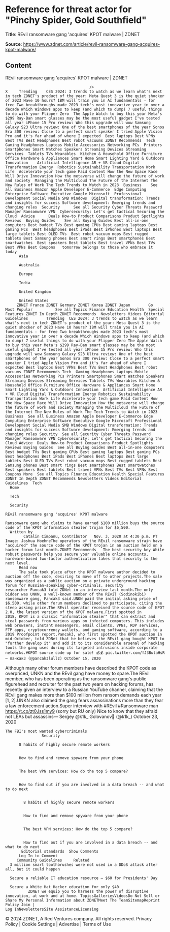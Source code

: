 # Reference for threat actor for "Pinchy Spider, Gold Southfield"

**Title**: REvil ransomware gang 'acquires' KPOT malware | ZDNET

**Source**: https://www.zdnet.com/article/revil-ransomware-gang-acquires-kpot-malware/

## Content




REvil ransomware gang 'acquires' KPOT malware | ZDNET


                                         />                                                                                                                                                                                                     X     Trending    CES 2024: 3 trends to watch as we learn what's next in tech ZDNET's product of the year: Meta Quest 3 is the quiet shocker of 2023 Have 10 hours? IBM will train you in AI fundamentals - for free Two breakthroughs made 2023 tech's most innovative year in over a decade Which Windows apps to keep (and which to dump) 7 useful things to do with your Flipper Zero  The Apple Watch to buy this year Meta's $299 Ray-Ban smart glasses may be the most useful gadget I've tested all year iPhone 15 Pro review: Who this upgrade will wow Samsung Galaxy S23 Ultra review: One of the best smartphones of the year Sonos Era 300 review: Close to a perfect smart speaker I tried Apple Vision Pro and it's far ahead of where I expected  Best laptops Best VPNs Best TVs Best Headphones Best robot vacuums ZDNET Recommends  Tech    Gaming Headphones Laptops Mobile Accessories Networking PCs  Printers Smartphones Smart Watches Speakers Streaming Devices Streaming Services  Tablets TVs Wearables  Kitchen & Household Office Furniture Office Hardware & Appliances Smart Home Smart Lighting Yard & Outdoors  Innovation    Artificial Intelligence AR + VR Cloud Digital Transformation Energy  Robotics Sustainability Transportation Work Life  Accelerate your tech game Paid Content How the New Space Race Will Drive Innovation How the metaverse will change the future of work and society  Managing the Multicloud The Future of the Internet The New Rules of Work The Tech Trends to Watch in 2023  Business    See all Business Amazon Apple Developer E-Commerce  Edge Computing Enterprise Software Executive Google Microsoft  Professional Development Social Media SMB Windows  Digital transformation: Trends and insights for success Software development: Emerging trends and changing roles  Security      See all Security Cyber Threats Password Manager Ransomware VPN  Cybersecurity: Let's get tactical Securing the Cloud  Advice      Deals How-to Product Comparisons Product Spotlights Reviews  Buying Guides    See all Buying Guides Best all-in-one computers Best budget TVs Best gaming CPUs Best gaming laptops Best gaming PCs  Best headphones Best iPads Best iPhones Best laptops Best large tablets Best OLED TVs  Best robot vacuum mops Best rugged tablets Best Samsung phones Best smart rings Best smartphones Best smartwatches  Best speakers Best tablets Best travel VPNs Best TVs Best VPNs Best Coupons   tomorrow belongs to those who embrace it today       
          Asia
        
          Australia
        
          Europe
        
          India
        
          United Kingdom
        
          United States
         ZDNET France ZDNET Germany ZDNET Korea ZDNET Japan        Go  Most Popular          See all Topics Finance Education Health  Special Features ZDNET In Depth ZDNET Recommends  Newsletters Videos Editorial Guidelines        Trending  CES 2024: 3 trends to watch as we learn what's next in tech ZDNET's product of the year: Meta Quest 3 is the quiet shocker of 2023 Have 10 hours? IBM will train you in AI fundamentals - for free Two breakthroughs made 2023 tech's most innovative year in over a decade Which Windows apps to keep (and which to dump) 7 useful things to do with your Flipper Zero The Apple Watch to buy this year Meta's $299 Ray-Ban smart glasses may be the most useful gadget I've tested all year iPhone 15 Pro review: Who this upgrade will wow Samsung Galaxy S23 Ultra review: One of the best smartphones of the year Sonos Era 300 review: Close to a perfect smart speaker I tried Apple Vision Pro and it's far ahead of where I expected Best laptops Best VPNs Best TVs Best Headphones Best robot vacuums ZDNET Recommends Tech  Gaming Headphones Laptops Mobile Accessories Networking PCs Printers Smartphones Smart Watches Speakers Streaming Devices Streaming Services Tablets TVs Wearables Kitchen & Household Office Furniture Office Hardware & Appliances Smart Home Smart Lighting Yard & Outdoors Innovation  Artificial Intelligence AR + VR Cloud Digital Transformation Energy Robotics Sustainability Transportation Work Life Accelerate your tech game Paid Content How the New Space Race Will Drive Innovation How the metaverse will change the future of work and society Managing the Multicloud The Future of the Internet The New Rules of Work The Tech Trends to Watch in 2023 Business  See all Business Amazon Apple Developer E-Commerce Edge Computing Enterprise Software Executive Google Microsoft Professional Development Social Media SMB Windows Digital transformation: Trends and insights for success Software development: Emerging trends and changing roles Security  See all Security Cyber Threats Password Manager Ransomware VPN Cybersecurity: Let's get tactical Securing the Cloud Advice  Deals How-to Product Comparisons Product Spotlights Reviews Buying Guides  See all Buying Guides Best all-in-one computers Best budget TVs Best gaming CPUs Best gaming laptops Best gaming PCs Best headphones Best iPads Best iPhones Best laptops Best large tablets Best OLED TVs Best robot vacuum mops Best rugged tablets Best Samsung phones Best smart rings Best smartphones Best smartwatches Best speakers Best tablets Best travel VPNs Best TVs Best VPNs Best Coupons More  See all Topics Finance Education Health Special Features ZDNET In Depth ZDNET Recommends Newsletters Videos Editorial Guidelines  Tech     
      Home
    
      Tech
    
      Security
      
    REvil ransomware gang 'acquires' KPOT malware
   
    Ransomware gang who claims to have earned $100 million buys the source code of the KPOT information stealer trojan for $6,500.
      Written by 
            Catalin Cimpanu, Contributor   Nov. 3, 2020 at 4:30 p.m. PT                           Image: Joshua HoehneThe operators of the REvil ransomware strain have "acquired" the source code of the KPOT trojan in an auction held on a hacker forum last month.ZDNET Recommends   The best security key While robust passwords help you secure your valuable online accounts, hardware-based two-factor authentication takes that security to the next level. 
          Read now
          The sale took place after the KPOT malware author decided to auction off the code, desiring to move off to other projects.The sale was organized as a public auction on a private underground hacking forum for Russian-speaking cyber-criminals, security researcher Pancak3 told ZDNet in an interview last month.The only bidder was UNKN, a well-known member of the REvil (Sodinokibi) ransomware gang, Pancak3 said.UNKN paid the initial asking price of $6,500, while other forum members declined to participate, citing the steep asking price.The REvil operator received the source code of KPOT 2.0, the latest version of the KPOT malware.First spotted in 2018, KPOT is a classic "information stealer" that can extract and steal passwords from various apps on infected computers. This includes web browsers, instant messengers, email clients, VPNs, RDP services, FTP apps, cryptocurrency wallets, and gaming software, according to a 2019 Proofpoint report.Pancak3, who first spotted the KPOT auction in mid-October, told ZDNet that he believes the REvil gang bought KPOT to "further develop it" and add it to its considerable arsenal of hacking tools the gang uses during its targeted intrusions inside corporate networks.#KPOT source code up for sale! 💰💰 pic.twitter.com/fJ3BwlaHsR— панкак3 (@pancak3lullz) October 15, 2020
Although many other forum members have described the KPOT code as overpriced, UNKN and the REvil gang have money to spare.The REvil member, who has been operating as the ransomware gang's public figurehead and recruiter for the past two years on hacking forums, has recently given an interview to a Russian YouTube channel, claiming that the REvil gang makes more than $100 million from ransom demands each year [1, 2].UNKN also claimed the gang fears assassinations more than they fear a law enforcement action.Super interview with #REvil #Ransomware  man https://t.co/zt0Jss1my9 (sorry but RU only) Nice to know that they afraid not LEAs but assassins— Sergey @k1k_ Golovanov📡 (@k1k_) October 23, 2020

    The FBI's most wanted cybercriminals
                    Security    

          8 habits of highly secure remote workers
         

          How to find and remove spyware from your phone
         

          The best VPN services: How do the top 5 compare?
         

          How to find out if you are involved in a data breach -- and what to do next
            

            8 habits of highly secure remote workers
           

            How to find and remove spyware from your phone
           

            The best VPN services: How do the top 5 compare?
           

            How to find out if you are involved in a data breach -- and what to do next
           Editorial standards  Show Comments  
          Log In to Comment
         Community Guidelines     Related   
      3 million smart toothbrushes were not used in a DDoS attack after all, but it could happen
      
      Secure a reliable IT education resource — $60 for Presidents' Day
      
      Secure a White Hat Hacker education for only $40
              ZDNET we equip you to harness the power of disruptive innovation, at work and at home. TopicsGalleriesVideosDo Not Sell or Share My Personal Information about ZDNETMeet The TeamSitemapReprint Policy Join |
    Log InNewslettersSite AssistanceLicensing     
  © 2024 ZDNET, A Red Ventures company. All rights reserved.
 Privacy Policy |
  Cookie Settings |
  Advertise |
  Terms of Use 


